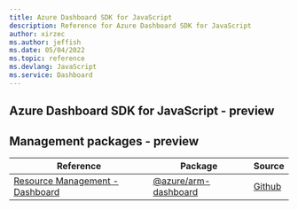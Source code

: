```yaml
---
title: Azure Dashboard SDK for JavaScript
description: Reference for Azure Dashboard SDK for JavaScript
author: xirzec
ms.author: jeffish
ms.date: 05/04/2022
ms.topic: reference
ms.devlang: JavaScript
ms.service: Dashboard
---
```

## Azure Dashboard SDK for JavaScript - preview
## Management packages - preview
| Reference | Package | Source |
|---|---|---|
|[Resource Management - Dashboard](javascript/api/overview/azure/arm-dashboard-readme)|[@azure/arm-dashboard](https://www.npmjs.com/package/@azure/arm-dashboard)|[Github](https://github.com/Azure/azure-sdk-for-js/blob/main/sdk/dashboard/arm-dashboard)|

